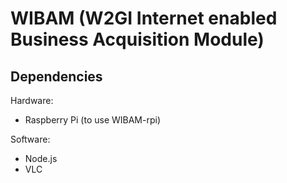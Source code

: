 WIBAM (W2GI Internet enabled Business Acquisition Module)
=========================================================

Dependencies
------------

Hardware:

* Raspberry Pi (to use WIBAM-rpi)

Software:

* Node.js
* VLC
